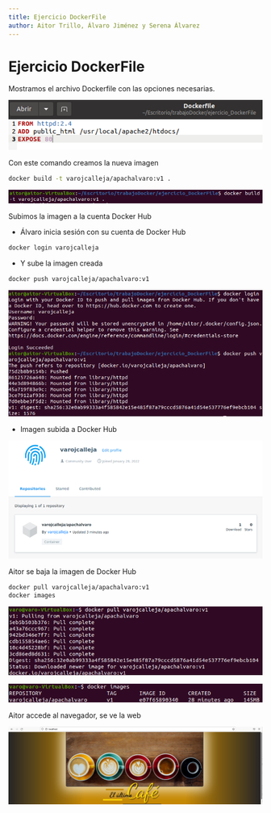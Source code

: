 ```yaml
---
title: Ejercicio DockerFile
author: Aitor Trillo, Álvaro Jiménez y Serena Álvarez
---
```


# Ejercicio DockerFile

Mostramos el archivo Dockerfile con las opciones necesarias.

![image-20220128094619037](Ejercicio-DockerFile.assets/image-20220128094619037.png)



Con este comando creamos la nueva imagen

```bash
docker build -t varojcalleja/apachalvaro:v1 .
```

![image-20220128094934282](Ejercicio-DockerFile.assets/image-20220128094934282.png)



Subimos la imagen a la cuenta Docker Hub

- Álvaro inicia sesión con su cuenta de Docker Hub 

```bash
docker login varojcalleja
```

- Y sube la imagen creada

```bash
docker push varojcalleja/apachalvaro:v1
```

![image-20220128095516149](Ejercicio-DockerFile.assets/image-20220128095516149.png)

- Imagen subida a Docker Hub

![image-20220128100320523](Ejercicio-DockerFile.assets/image-20220128100320523.png)

Aitor se baja la imagen de Docker Hub

```bash
docker pull varojcalleja/apachalvaro:v1
docker images
```

![image-20220128100821658](Ejercicio-DockerFile.assets/image-20220128100821658.png)

![image-20220128100929552](Ejercicio-DockerFile.assets/image-20220128100929552.png)



Aitor accede al navegador, se ve la web

![image-20220128101027099](Ejercicio-DockerFile.assets/image-20220128101027099.png)
